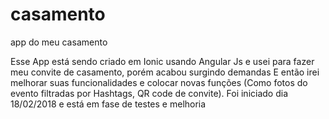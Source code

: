 # casamento
app do meu casamento


Esse App está sendo criado em Ionic usando Angular Js e usei para fazer meu convite de casamento, porém acabou surgindo demandas
E então irei melhorar suas funcionalidades e colocar novas funções (Como fotos do evento filtradas por Hashtags, QR code de convite).
Foi iniciado dia 18/02/2018 e está em fase de testes e melhoria
